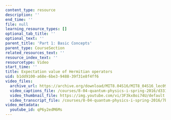 ```yaml
---
content_type: resource
description: ''
end_time: ''
file: null
learning_resource_types: []
optional_tab_title: ''
optional_text: ''
parent_title: 'Part 1: Basic Concepts'
parent_type: CourseSection
related_resources_text: ''
resource_index_text: ''
resourcetype: Video
start_time: ''
title: Expectation value of Hermitian operators
uid: b1dd9100-a68e-6be3-9488-39f31e8f4ff6
video_files:
  archive_url: https://archive.org/download/MIT8.04S16/MIT8_04S16_lec09_s1_300k.mp4
  video_captions_file: /courses/8-04-quantum-physics-i-spring-2016/d33144165afd5159a281d41187b74fc0_qP6y2edM6Ms.vtt
  video_thumbnail_file: https://img.youtube.com/vi/3F3kx8oi74U/default.jpg
  video_transcript_file: /courses/8-04-quantum-physics-i-spring-2016/7bc6f94c1c8274a4051f3a15df267376_qP6y2edM6Ms.pdf
video_metadata:
  youtube_id: qP6y2edM6Ms
---
```

